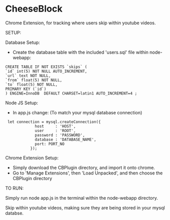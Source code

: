 # CheeseBlock
Chrome Extension, for tracking where users skip within youtube videos. 



SETUP:

Database Setup:
  - Create the database table with the included 'users.sql' file within node-webapp:
  
  ```
  CREATE TABLE IF NOT EXISTS `skips` (
  `id` int(5) NOT NULL AUTO_INCREMENT,
  `url` text NOT NULL,
  `from` float(5) NOT NULL,
  `to` float(5) NOT NULL,
  PRIMARY KEY (`id`)
) ENGINE=InnoDB  DEFAULT CHARSET=latin1 AUTO_INCREMENT=4 ;
  ```
  
Node JS Setup:
- In app.js change: (To match your mysql database connection)
  
 ```
  let connection = mysql.createConnection({
              host     : 'HOST',
              user     : 'ROOT',
              password : 'PASSWORD',
              database : 'DATABASE_NAME',
              port: PORT_NO
            });
 ```
Chrome Extension Setup:
  - Simply download the CBPlugin directory, and import it onto chrome. 
  - Go to 'Manage Extensions', then 'Load Unpacked', and then choose the CBPlugin directory
  
  
  
TO RUN:

  Simply run node app.js in the terminal within the node-webapp directory.
  
  Skip within youtube videos, making sure they are being stored in your mysql databse.
